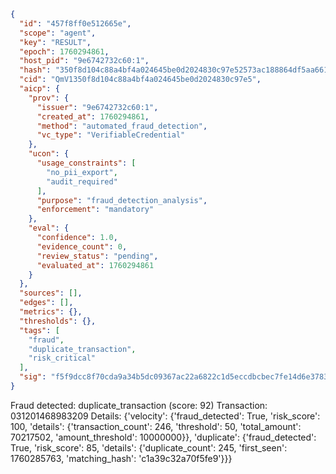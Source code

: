 ```json
{
  "id": "457f8ff0e512665e",
  "scope": "agent",
  "key": "RESULT",
  "epoch": 1760294861,
  "host_pid": "9e6742732c60:1",
  "hash": "350f8d104c88a4bf4a024645be0d2024830c97e52573ac188864df5aa661f1f3",
  "cid": "QmV1350f8d104c88a4bf4a024645be0d2024830c97e5",
  "aicp": {
    "prov": {
      "issuer": "9e6742732c60:1",
      "created_at": 1760294861,
      "method": "automated_fraud_detection",
      "vc_type": "VerifiableCredential"
    },
    "ucon": {
      "usage_constraints": [
        "no_pii_export",
        "audit_required"
      ],
      "purpose": "fraud_detection_analysis",
      "enforcement": "mandatory"
    },
    "eval": {
      "confidence": 1.0,
      "evidence_count": 0,
      "review_status": "pending",
      "evaluated_at": 1760294861
    }
  },
  "sources": [],
  "edges": [],
  "metrics": {},
  "thresholds": {},
  "tags": [
    "fraud",
    "duplicate_transaction",
    "risk_critical"
  ],
  "sig": "f5f9dcc8f70cda9a34b5dc09367ac22a6822c1d5eccdbcbec7fe14d6e37834aa"
}
```

Fraud detected: duplicate_transaction (score: 92)
Transaction: 031201468983209
Details: {'velocity': {'fraud_detected': True, 'risk_score': 100, 'details': {'transaction_count': 246, 'threshold': 50, 'total_amount': 70217502, 'amount_threshold': 10000000}}, 'duplicate': {'fraud_detected': True, 'risk_score': 85, 'details': {'duplicate_count': 245, 'first_seen': 1760285763, 'matching_hash': 'c1a39c32a70f5fe9'}}}